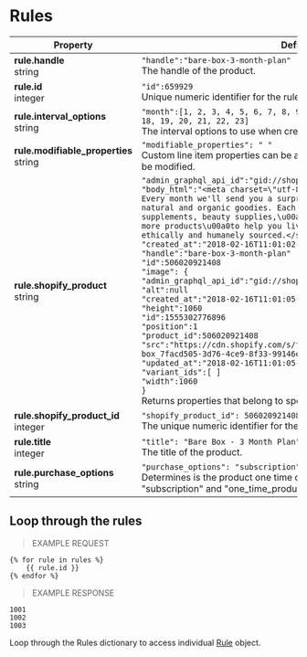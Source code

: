 # Rules

Property | Definition
--------- | -------
<b>rule.handle</b> <br> string| `"handle":"bare-box-3-month-plan"`<br> The handle of the product.
<b>rule.id</b> <br> integer| `"id":659929`<br> Unique numeric identifier for the rule.
<b>rule.interval_options</b> <br> string| `"month":[1, 2, 3, 4, 5, 6, 7, 8, 9, 10, 11, 12, 13, 14, 15, 16, 17, 18, 19, 20, 21, 22, 23]`<br> The interval options to use when creating a new subscription.
<b>rule.modifiable_properties</b> <br> string|  `"modifiable_properties": " "` <br> Custom line item properties can be added on rulesets tab, which than can be modified.
<b>rule.shopify_product</b> <br> string| `"admin_graphql_api_id":"gid://shopify/Product/506020921408"` <br> `"body_html":"<meta charset=\"utf-8\"><span>Looking to mix things up? Every month we'll send you a surprise box filled with all kinds of natural and organic goodies. Each box will contain speciality supplements, beauty supplies,\u00a0clothes and accessories, and many more products\u00a0to help you live your best life. All products are ethically and humanely sourced.</span>"` <br> `"created_at":"2018-02-16T11:01:02-05:00"` <br> `"handle":"bare-box-3-month-plan"` <br> `"id":506020921408` <br> `"image": {` <br> `"admin_graphql_api_id":"gid://shopify/ProductImage/1555302776896"` <br> `"alt":null` <br> `"created_at":"2018-02-16T11:01:05-05:00"` <br> `"height":1060` <br> `"id":1555302776896` <br> `"position":1` <br> `"product_id":506020921408` <br> `"src":"https://cdn.shopify.com/s/files/1/3104/4618/products/surprise-box_7facd505-3d76-4ce9-8f33-99146e2fd4db.jpg?v=1518796865"` <br> `"updated_at":"2018-02-16T11:01:05-05:00"` <br> `"variant_ids":[ ]` <br> `"width":1060` <br> `}` <br> Returns properties that belong to specific product on Shopify.
<b>rule.shopify_product_id</b>  <br> integer|  `"shopify_product_id": 506020921408` <br> The unique numeric identifier for the Shopify product in the fulfillment.
<b>rule.title</b> <br> integer| `"title": "Bare Box - 3 Month Plan"`<br> The title of the product.
<b>rule.purchase_options</b> <br> string| `"purchase_options": "subscription"`<br> Determines is the product one time or subscription. The valid values are "subscription" and "one_time_product".

## Loop through the rules

> EXAMPLE REQUEST

```liquid
{% for rule in rules %}
	{{ rule.id }}
{% endfor %}
```

> EXAMPLE RESPONSE

```
1001
1002
1003
```

Loop through the Rules dictionary to access individual [Rule](#rules) object.